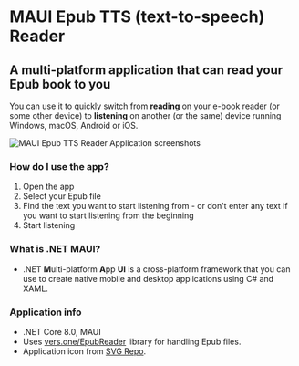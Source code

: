 # MAUI Epub TTS (text-to-speech) Reader
## A multi-platform application that can read your Epub book to you

You can use it to quickly switch from **reading** on your e-book reader (or some other device) to **listening** on another (or the same) device running Windows, macOS, Android or iOS.

<img src="https://i.imgur.com/q2a9p23.jpeg" alt="MAUI Epub TTS Reader Application screenshots">

### How do I use the app?
1. Open the app
2. Select your Epub file
3. Find the text you want to start listening from - or don't enter any text if you want to start listening from the beginning
4. Start listening

### What is .NET MAUI?
- .NET **M**ulti-platform **A**pp **UI** is a cross-platform framework that you can use to create native mobile and desktop applications using C# and XAML.

### Application info
- .NET Core 8.0, MAUI
- Uses [vers.one/EpubReader](https://github.com/vers-one/EpubReader) library for handling Epub files.
- Application icon from [SVG Repo](https://www.svgrepo.com/svg/285882/megaphone-advertising).